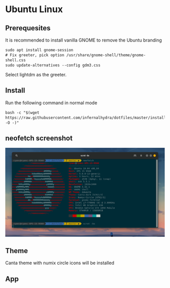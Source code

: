 # Ubuntu Linux

## Prerequesites
It is recommended to install vanilla GNOME to remove the Ubuntu branding 

```
sudo apt install gnome-session
# Fix greeter, pick option /usr/share/gnome-shell/theme/gnome-shell.css
sudo update-alternatives --config gdm3.css
```

Select lightdm as the greeter.

## Install
Run the following command in normal mode
```
bash -c "$(wget https://raw.githubusercontent.com/infernalhydra/dotfiles/master/install.sh -O -)"
```

## neofetch screenshot
![neofetch screenshot](/media/neofetch.png)

## Theme
Canta theme with numix circle icons will be installed

## App
<!-- TODO: Actually Finish this section -->